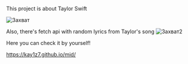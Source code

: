 

This project is about Taylor Swift

![Захват](https://user-images.githubusercontent.com/103060251/199978227-00cca8c7-e61e-47b8-b2c9-09c423f1246c.PNG)


Also, there's fetch api with random lyrics from Taylor's song
![Захват2](https://user-images.githubusercontent.com/103060251/199978254-c981ea96-ebc2-4d2f-94e1-430378054d83.PNG)

Here you can check it by yourself!


https://kay1z7.github.io/mid/
